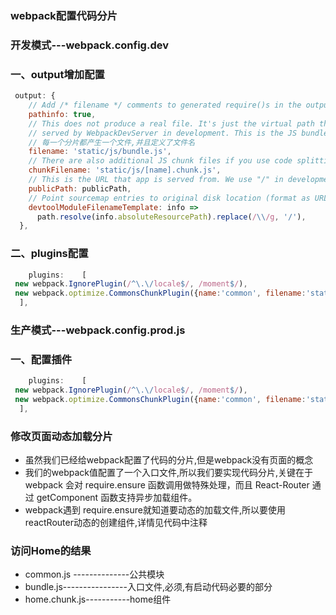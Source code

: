 ### webpack配置代码分片
### 开发模式---webpack.config.dev
### 一、output增加配置
```javascript
 output: {
    // Add /* filename */ comments to generated require()s in the output.
    pathinfo: true,
    // This does not produce a real file. It's just the virtual path that is
    // served by WebpackDevServer in development. This is the JS bundle
    // 每一个分片都产生一个文件,并且定义了文件名
    filename: 'static/js/bundle.js',
    // There are also additional JS chunk files if you use code splitting.
    chunkFilename: 'static/js/[name].chunk.js',
    // This is the URL that app is served from. We use "/" in development.
    publicPath: publicPath,
    // Point sourcemap entries to original disk location (format as URL on Windows)
    devtoolModuleFilenameTemplate: info =>
      path.resolve(info.absoluteResourcePath).replace(/\\/g, '/'),
  },
```
### 二、plugins配置
```javascript
    plugins:    [
 new webpack.IgnorePlugin(/^\.\/locale$/, /moment$/),
 new webpack.optimize.CommonsChunkPlugin({name:'common', filename:'static/js/common.[chunkhash:8].js'})
  ],
```    
### 生产模式---webpack.config.prod.js
### 一、配置插件
```javascript
    plugins:    [
 new webpack.IgnorePlugin(/^\.\/locale$/, /moment$/),
 new webpack.optimize.CommonsChunkPlugin({name:'common', filename:'static/js/common.[chunkhash:8].js'})
  ],
```
### 修改页面动态加载分片
+ 虽然我们已经给webpack配置了代码的分片,但是webpack没有页面的概念
+ 我们的webpack值配置了一个入口文件,所以我们要实现代码分片,关键在于 webpack 会对 require.ensure 函数调用做特殊处理，而且 React-Router 通过 getComponent 函数支持异步加载组件。 
+ webpack遇到 require.ensure就知道要动态的加载文件,所以要使用reactRouter动态的创建组件,详情见代码中注释
### 访问Home的结果
+ common.js --------------公共模块
+ bundle.js----------------入口文件,必须,有启动代码必要的部分
+ home.chunk.js-----------home组件
    
